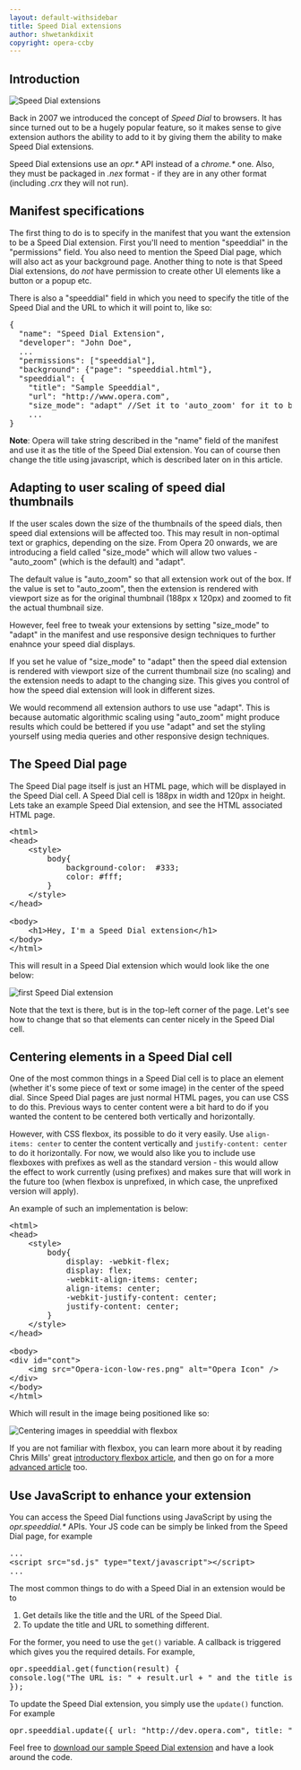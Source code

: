 ```yaml
---
layout: default-withsidebar
title: Speed Dial extensions
author: shwetankdixit
copyright: opera-ccby
---
```


## Introduction

<img src="static/images/Speed-Dial.jpg" alt="Speed Dial extensions" class="img-polaroid">

Back in 2007 we introduced the concept of *Speed Dial* to browsers. It has since turned out to be a hugely popular feature, so it makes sense to give extension authors the ability to add to it by giving them the ability to make Speed Dial extensions.

Speed Dial extensions use an *opr.\** API instead of a *chrome.\** one. Also, they must be packaged in *.nex* format - if they are in any other format (including *.crx* they will not run).

## Manifest specifications

The first thing to do is to specify in the manifest that you want the extension to be a Speed Dial extension. First you'll need to mention "speeddial" in the "permissions" field. You also need to mention the Speed Dial page, which will also act as your background page. Another thing to note is that Speed Dial extensions, do *not* have permission to create other UI elements like a button or a popup etc.

There is also a "speeddial" field in which you need to specify the title of the Speed Dial and the URL to which it will point to, like so:

<pre class="prettyprint">{
  "name": "Speed Dial Extension",
  "developer": "John Doe",
  ...
  "permissions": ["speeddial"],
  "background": {"page": "speeddial.html"},
  "speeddial": {
    "title": "Sample Speeddial",
    "url": "http://www.opera.com",
    "size_mode": "adapt" //Set it to 'auto_zoom' for it to be automatically adjusted for different zoom levels    }
    ...
}</pre>

**Note**: Opera will take string described in the "name" field of the manifest and use it as the title of the Speed Dial extension. You can of course then change the title using javascript, which is described later on in this article.

## Adapting to user scaling of speed dial thumbnails

If the user scales down the size of the thumbnails of the speed dials, then speed dial extensions will be affected too. This may result in non-optimal text or graphics, depending on the size. From Opera 20 onwards, we are introducing a field called "size_mode" which will allow two values - "auto_zoom" (which is the default) and "adapt".

The default value is "auto_zoom" so that all extension work out of the box. If the value is set to "auto_zoom", then the extension is rendered with viewport size as for the original thumbnail (188px x 120px) and zoomed to fit the actual thumbnail size.

However, feel free to tweak your extensions by setting "size_mode" to "adapt" in the manifest and use responsive design techniques to further enahnce your speed dial displays.

If you set he value of "size_mode" to "adapt" then the speed dial extension is rendered with viewport size of the current thumbnail size (no scaling) and the extension needs to adapt to the changing size. This gives you control of how the speed dial extension will look in different sizes. 

We would recommend all extension authors to use use "adapt". This is because automatic algorithmic scaling using "auto_zoom" might produce results which could be bettered if you use "adapt" and set the styling yourself using media queries and other responsive design techniques. 

## The Speed Dial page
The Speed Dial page itself is just an HTML page, which will be displayed in the Speed Dial cell. A Speed Dial cell is 188px in width and 120px in height. Lets take an example Speed Dial extension, and see the HTML associated HTML page.

<pre class="prettyprint">&lt;html&gt;
&lt;head&gt;
	&lt;style&gt;
		body{
			background-color:  #333;
			color: #fff;
		}
	&lt;/style&gt;
&lt;/head&gt;

&lt;body&gt;
	&lt;h1&gt;Hey, I&#39;m a Speed Dial extension&lt;/h1&gt;
&lt;/body&gt;
&lt;/html&gt;</pre>

This will result in a Speed Dial extension which would look like the one below:

<img src="static/images/sdext-1.png" alt="first Speed Dial extension" class="img-polaroid">

Note that the text is there, but is in the top-left corner of the page. Let's see how to change that so that elements can center nicely in the Speed Dial cell.

## Centering elements in a Speed Dial cell

One of the most common things in a Speed Dial cell is to place an element (whether it's some piece of text or some image) in the center of the speed dial. Since Speed Dial pages are just normal HTML pages, you can use CSS to do this. Previous ways to center content were a bit hard to do if you wanted the content to be centered both vertically and horizontally.

However, with CSS flexbox, its possible to do it very easily. Use `align-items: center` to center the content vertically and `justify-content: center` to do it horizontally. For now, we would also like you to include use flexboxes with prefixes as well as the standard version - this would allow the effect to work currently (using prefixes) and makes sure that will work in the future too (when flexbox is unprefixed, in which case, the unprefixed version will apply).

An example of such an implementation is below:

<pre class="prettyprint">&lt;html&gt;
&lt;head&gt;
	&lt;style&gt;
		body{
			display: -webkit-flex;
			display: flex;
			-webkit-align-items: center;
			align-items: center;
			-webkit-justify-content: center;
			justify-content: center;
		}
	&lt;/style&gt;
&lt;/head&gt;

&lt;body&gt;
&lt;div id=&quot;cont&quot;&gt;
	&lt;img src=&quot;Opera-icon-low-res.png&quot; alt=&quot;Opera Icon&quot; /&gt;
&lt;/div&gt;
&lt;/body&gt;
&lt;/html&gt;</pre>

Which will result in the image being positioned like so:

<img src="static/images/sdext-2.png" alt="Centering images in speeddial with flexbox" class="img-polaroid">

If you are not familiar with flexbox, you can learn more about it by reading Chris Mills' great [introductory flexbox article](http://dev.opera.com/articles/view/flexbox-basics/), and then go on for a more [advanced article](http://dev.opera.com/articles/view/advanced-cross-browser-flexbox/) too.

## Use JavaScript to enhance your extension

You can access the Speed Dial functions using JavaScript by using the *opr.speeddial.\** APIs. Your JS code can be simply be linked from the Speed Dial page, for example

<pre class="prettyprint">...
&lt;script src=&quot;sd.js&quot; type=&quot;text/javascript&quot;&gt;&lt;/script&gt;
...</pre>

The most common things to do with a Speed Dial in an extension would be to

1. Get details like the title and the URL of the Speed Dial.
2. To update the title and URL to something different.

For the former, you need to use the `get()` variable. A callback is triggered which gives you the required details. For example,

<pre class="prettyprint">opr.speeddial.get(function(result) {
console.log("The URL is: " + result.url + " and the title is " + result.title);
});</pre>

To update the Speed Dial extension, you simply use the `update()` function. For example

<pre class="prettyprint">opr.speeddial.update({ url: "http://dev.opera.com", title: "Dev Opera" });</pre>

Feel free to [download our sample Speed Dial extension](samples/SpeedDial-CenterContent.nex) and have a look around the code.
